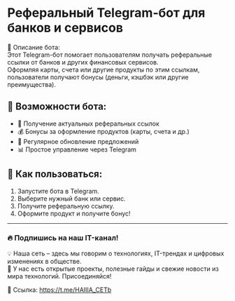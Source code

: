 # Реферальный Telegram-бот для банков и сервисов  

🤖 Описание бота:  
Этот Telegram-бот помогает пользователям получать реферальные ссылки от банков и других финансовых сервисов.  
Оформляя карты, счета или другие продукты по этим ссылкам, пользователи получают бонусы (деньги, кэшбэк или другие преимущества).  

## 🔹 Возможности бота:  
- 📌 Получение актуальных реферальных ссылок  
- 💰 Бонусы за оформление продуктов (карты, счета и др.)  
- 🔄 Регулярное обновление предложений  
- 📊 Простое управление через Telegram  

## 🚀 Как пользоваться:  
1. Запустите бота в Telegram.  
2. Выберите нужный банк или сервис.  
3. Получите реферальную ссылку.  
4. Оформите продукт и получите бонус!  

---  

### 🔥 Подпишись на наш IT-канал!  
💡 Наша сеть – здесь мы говорим о технологиях, IT-трендах и цифровых изменениях в обществе.  
🚀 У нас есть открытые проекты, полезные гайды и свежие новости из мира технологий. Присоединяйся!  

📢 Ссылка: https://t.me/HAIIIA_CETb
